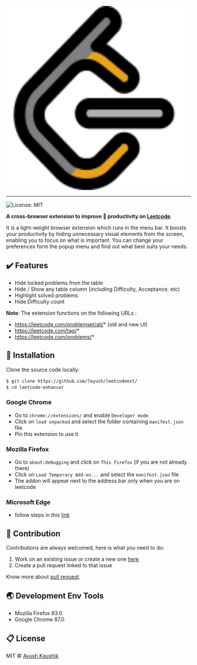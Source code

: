 <img src="./icons/logo.png" alt="logo full" width="500">
<hr>

![License: MIT](https://img.shields.io/badge/License-MIT-green.svg)

**A cross-browser extension to improve :rocket: productivity on 
<a href="https://leetcode.com" target="_blank">Leetcode</a>**.

It is a light-weight browser extension which runs in the menu bar. It boosts your productivity by hiding unnecessary visual elements from the screen, enabling you to focus on what is important. You can change your preferences form the popup menu and find out what best suits your needs.

## :heavy_check_mark: Features
* Hide locked problems from the table
* Hide / Show any table column (including Difficulty, Acceptance, etc)
* Highlight solved problems
* Hide Difficulty count

**Note**: The extension functions on the following URLs :
* https://leetcode.com/problemset/all/* (old and new UI)
* https://leetcode.com/tag/*
* https://leetcode.com/problems/* 

## :star2: Installation

Clone the source code locally:

```sh
$ git clone https://github.com/7ayush/leetcodeext/
$ cd leetcode-enhancer
```
### Google Chrome
* Go to `chrome://extensions/` and enable `Developer mode`
* Click on `load unpacked` and select the folder containing `manifest.json` file
* Pin this extension to use it.

### Mozilla Firefox
* Go to `about:debugging` and click on `This Firefox` (if you are not already there)
* Click on `Load Temporary Add-on...` and select the `manifest.json` file
* The addon will appear next to the address bar only when you are on leetcode

### Microsoft Edge
* follow steps in this [link](https://www.windowscentral.com/how-install-non-store-extensions-microsoft-edge)

## :handshake: Contribution
Contributions are always welcomed, here is what you need to do:
1. Work on an existing issue or create a new one [here](https://github.com/7ayush/LeetcodeExt/issues)
2. Create a pull request linked to that issue

Know more about [pull request](https://docs.github.com/en/free-pro-team@latest/github/collaborating-with-issues-and-pull-requests/about-pull-requests).
## :earth_asia: Development Env Tools
* Mozilla Firefox 83.0
* Google Chrome 87.0


## :clipboard: License
MIT © <a href = "https://www.linkedin.com/in/ayush-kaushik-437835174/" target="_blank">Ayush Kaushik</a>
